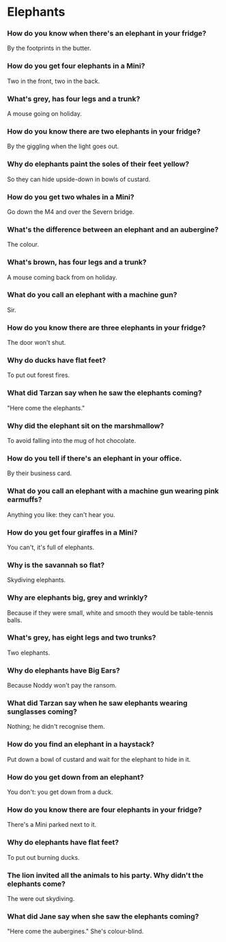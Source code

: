 # Elephants

### How do you know when there's an elephant in your fridge?

By the footprints in the butter.


### How do you get four elephants in a Mini?

Two in the front, two in the back.


### What's grey, has four legs and a trunk?

A mouse going on holiday.


### How do you know there are two elephants in your fridge?

By the giggling when the light goes out.


### Why do elephants paint the soles of their feet yellow?

So they can hide upside-down in bowls of custard.


### How do you get two whales in a Mini?

Go down the M4 and over the Severn bridge.


### What's the difference between an elephant and an aubergine?

The colour.


### What's brown, has four legs and a trunk?

A mouse coming back from on holiday.


### What do you call an elephant with a machine gun?

Sir.


### How do you know there are three elephants in your fridge?

The door won't shut.


### Why do ducks have flat feet?

To put out forest fires.


### What did Tarzan say when he saw the elephants coming?

"Here come the elephants."


### Why did the elephant sit on the marshmallow?

To avoid falling into the mug of hot chocolate.


### How do you tell if there's an elephant in your office.

By their business card.


### What do you call an elephant with a machine gun wearing pink earmuffs?

Anything you like: they can't hear you.


### How do you get four giraffes in a Mini?

You can't, it's full of elephants.


### Why is the savannah so flat?

Skydiving elephants.


### Why are elephants big, grey and wrinkly?

Because if they were small, white and smooth they would be table-tennis balls.


### What's grey, has eight legs and two trunks?

Two elephants.


### Why do elephants have Big Ears?

Because Noddy won't pay the ransom.


### What did Tarzan say when he saw elephants wearing sunglasses coming?

Nothing; he didn't recognise them.


### How do you find an elephant in a haystack?

Put down a bowl of custard and wait for the elephant to hide in it.


### How do you get down from an elephant?

You don't: you get down from a duck.


### How do you know there are four elephants in your fridge?

There's a Mini parked next to it.


### Why do elephants have flat feet?

To put out burning ducks.


### The lion invited all the animals to his party. Why didn't the elephants come?

The were out skydiving.


### What did Jane say when she saw the elephants coming?

"Here come the aubergines." She's colour-blind.


